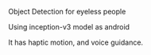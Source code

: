 Object Detection for eyeless people

Using inception-v3 model as android

It has haptic motion, and voice guidance.
